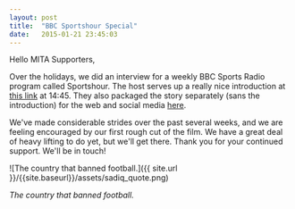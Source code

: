 ```yaml
---
layout: post
title:  "BBC Sportshour Special"
date:   2015-01-21 23:45:03
---
```


Hello MITA Supporters,

Over the holidays, we did an interview for a weekly BBC Sports Radio program called Sportshour. The host serves up a really nice introduction at [this link](http://downloads.bbc.co.uk/podcasts/worldservice/sport/sport_20150103-1200a.mp3) at 14:45. They also packaged the story separately (sans the introduction) for the web and social media [here](http://bbc.in/1sbYxbm%20%20).

We've made considerable strides over the past several weeks, and we are feeling encouraged by our first rough cut of the film.  We have a great deal of heavy lifting to do yet, but we'll get there. Thank you for your continued support. We'll be in touch!

![The country that banned football.]({{ site.url }}/{{site.baseurl}}/assets/sadiq_quote.png)

*The country that banned football.*

<!--more-->